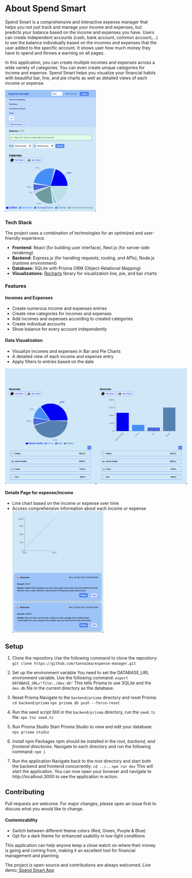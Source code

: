 # About Spend Smart

Spend Smart is a comprehensive and interactive expense manager that helps you not just track and manage your income and expenses, but predicts your balance based on the income and expenses you have. Users can create independent accounts (cash, bank account, common account,...) to see the balance individually based on the incomes and expenses that the user added to the specific account. It shows user how much money they have to spend and throws a warning on all pages.

In this application, you can create multiple incomes and expenses across a wide variety of categories. You can even create unique categories for income and expense. Spend Smart helps you visualize your financial habits with beautiful bar, line, and pie charts as well as detailed views of each income or expense.

<img src="./frontend//public/expense-manager-homepage.png" style="width: 300px; height: 400px;">

### Tech Stack

The project uses a combination of technologies for an optimized and user-friendly experience.

- **Frontend:** React (for building user interface), Next.js (for server-side rendering)
- **Backend:** Express.js (for handling requests, routing, and APIs), Node.js (runtime environment)
- **Database:** SQLite with Prisma ORM (Object-Relational Mapping)
- **Visualizations:** <a href="https://www.npmjs.com/package/recharts" >Recharts</a> library for visualization line, pie, and bar charts

### Features

#### Incomes and Expenses

- Create numerous income and expenses entries
- Create new categories for incomes and expenses
- Add incomes and expenses according to created categories
- Create individual accounts
- Show balance for every account independently

#### Data Visualization

- Visualize incomes and expenses in Bar and Pie Charts
- A detailed view of each income and expense entry
- Apply filters to entries based on the date

<div style="display:flex">
<img src="./frontend/public/expense-manager-income-piechart.png" style="width: 300px; height: 400px flex: 1;">
 <img src="./frontend/public/expense-manager-income-barchart.png" style="width: 300px; height: 400px flex: 1;">
</div>

#### Details Page for expense/income

- Line chart based on the income or expense over time
- Access comprehensive information about each income or expense
  <img src="./frontend/public/expense-manager-detailpage.png" style="width: 300px; height: 400px;">

## Setup

1. Clone the repository
   Use the following command to clone the repository:
   `git clone https://github.com/tannazma/expense-manager.git`

2. Set up the environment variable
   You need to set the DATABASE_URL environment variable. Use the following command:
   `export DATABASE_URL="file:./dev.db"`
   This tells Prisma to use SQLite and the `dev.db` file in the current directory as the database.

3. Reset Prisma
   Navigate to the `backend/prisma` directory and reset Prisma:
   `cd backend/prisma`
   `npx prisma db push --force-reset`

4. Run the seed script
   Still in the `backend/prisma` directory, run the `seed.ts` file:
   `npx tsx seed.ts`

5. Run Prisma Studio
   Start Prisma Studio to view and edit your database:
   `npx prisma studio`

6. Install npm Packages
   npm should be installed in the _root, backend, and frontend directories_. Navigate to each directory and run the following command:
   `npm i`

7. Run the application
   Navigate back to the root directory and start both the backend and frontend concurrently:
   `cd ../..`
   `npm run dev`
   This will start the application. You can now open your browser and navigate to http://localhost:3000 to see the application in action.

## Contributing

Pull requests are welcome. For major changes, please open an issue first to discuss what you would like to change.

#### Customizability

- Switch between different theme colors (Red, Green, Purple & Blue)
- Opt for a dark theme for enhanced usability in low-light conditions

This application can help anyone keep a close watch on where their money is going and coming from, making it an excellent tool for financial management and planning.

The project is open-source and contributions are always welcomed.
Live demo:<a href="https://spend-smart-app.vercel.app/login"> Spend Smart App </a>
